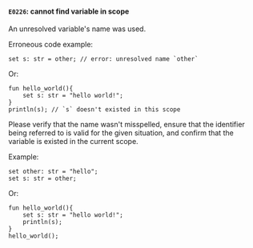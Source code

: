 #### `E0226`: cannot find variable in scope

An unresolved variable's name was used.

Erroneous code example:

```
set s: str = other; // error: unresolved name `other`
```

Or:

```
fun hello_world(){
    set s: str = "hello world!";
}
println(s); // `s` doesn't existed in this scope
```

Please verify that the name wasn't misspelled, ensure that the identifier being referred to is valid for the given situation, and confirm that the variable is existed in the current scope. 

Example:

```
set other: str = "hello";
set s: str = other;
```

Or:

```
fun hello_world(){
    set s: str = "hello world!";
    println(s);
}
hello_world();
```
